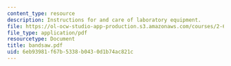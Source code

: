 ```yaml
---
content_type: resource
description: Instructions for and care of laboratory equipment.
file: https://ol-ocw-studio-app-production.s3.amazonaws.com/courses/2-670-mechanical-engineering-tools-january-iap-2004/6eb93981f67b5338b0430d1b74ac821c_bandsaw.pdf
file_type: application/pdf
resourcetype: Document
title: bandsaw.pdf
uid: 6eb93981-f67b-5338-b043-0d1b74ac821c
---
```

